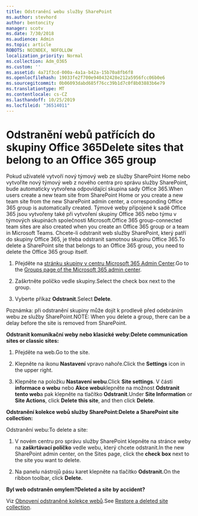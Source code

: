```yaml
---
title: Odstranění webu služby SharePoint
ms.author: stevhord
author: bentoncity
manager: scotv
ms.date: 7/30/2018
ms.audience: Admin
ms.topic: article
ROBOTS: NOINDEX, NOFOLLOW
localization_priority: Normal
ms.collection: Adm_O365
ms.custom: ''
ms.assetid: 4a71f3cd-000a-4a1a-b42a-15b70a8fb6f8
ms.openlocfilehash: 19033fe2f700e940432428e212a5956fcc06b0e6
ms.sourcegitcommit: 0b06093dabd685f76cc39b1d7c0f8b03883b6e79
ms.translationtype: MT
ms.contentlocale: cs-CZ
ms.lasthandoff: 10/25/2019
ms.locfileid: "36514011"
---
```

# <a name="delete-sites-that-belong-to-an-office-365-group"></a><span data-ttu-id="79ca4-102">Odstranění webů patřících do skupiny Office 365</span><span class="sxs-lookup"><span data-stu-id="79ca4-102">Delete sites that belong to an Office 365 group</span></span>

<span data-ttu-id="79ca4-103">Pokud uživatelé vytvoří nový týmový web ze služby SharePoint Home nebo vytvoříte nový týmový web z nového centra pro správu služby SharePoint, bude automaticky vytvořena odpovídající skupina sady Office 365.</span><span class="sxs-lookup"><span data-stu-id="79ca4-103">When users create a new team site from SharePoint Home or you create a new team site from the new SharePoint admin center, a corresponding Office 365 group is automatically created.</span></span> <span data-ttu-id="79ca4-104">Týmové weby připojené k sadě Office 365 jsou vytvořeny také při vytvoření skupiny Office 365 nebo týmu v týmových skupinách společnosti Microsoft.</span><span class="sxs-lookup"><span data-stu-id="79ca4-104">Office 365 group-connected team sites are also created when you create an Office 365 group or a team in Microsoft Teams.</span></span> <span data-ttu-id="79ca4-105">Chcete-li odstranit web služby SharePoint, který patří do skupiny Office 365, je třeba odstranit samotnou skupinu Office 365.</span><span class="sxs-lookup"><span data-stu-id="79ca4-105">To delete a SharePoint site that belongs to an Office 365 group, you need to delete the Office 365 group itself.</span></span> 
  
1. <span data-ttu-id="79ca4-106">Přejděte na [stránku skupiny v centru Microsoft 365 Admin Center](https://portal.office.com/adminportal/home#/groups).</span><span class="sxs-lookup"><span data-stu-id="79ca4-106">Go to the [Groups page of the Microsoft 365 admin center](https://portal.office.com/adminportal/home#/groups).</span></span>
    
2. <span data-ttu-id="79ca4-107">Zaškrtněte políčko vedle skupiny.</span><span class="sxs-lookup"><span data-stu-id="79ca4-107">Select the check box next to the group.</span></span>
    
3. <span data-ttu-id="79ca4-108">Vyberte příkaz **Odstranit**.</span><span class="sxs-lookup"><span data-stu-id="79ca4-108">Select **Delete**.</span></span>
    
<span data-ttu-id="79ca4-109">Poznámka: při odstranění skupiny může dojít k prodlevě před odebráním webu ze služby SharePoint.</span><span class="sxs-lookup"><span data-stu-id="79ca4-109">NOTE: When you delete a group, there can be a delay before the site is removed from SharePoint.</span></span>
  
<span data-ttu-id="79ca4-110">**Odstranit komunikační weby nebo klasické weby:**</span><span class="sxs-lookup"><span data-stu-id="79ca4-110">**Delete communication sites or classic sites:**</span></span>

1. <span data-ttu-id="79ca4-111">Přejděte na web.</span><span class="sxs-lookup"><span data-stu-id="79ca4-111">Go to the site.</span></span>
  
2. <span data-ttu-id="79ca4-112">Klepněte na ikonu **Nastavení** vpravo nahoře.</span><span class="sxs-lookup"><span data-stu-id="79ca4-112">Click the **Settings** icon in the upper right.</span></span> 
  
3. <span data-ttu-id="79ca4-113">Klepněte na položku **Nastavení webu**.</span><span class="sxs-lookup"><span data-stu-id="79ca4-113">Click **Site settings**.</span></span> <span data-ttu-id="79ca4-114">V části **informace o webu** nebo **Akce webu**klepněte na možnost **Odstranit tento web**a pak klepněte na tlačítko **Odstranit**.</span><span class="sxs-lookup"><span data-stu-id="79ca4-114">Under **Site Information** or **Site Actions**, click **Delete this site**, and then click **Delete**.</span></span>
  
<span data-ttu-id="79ca4-115">**Odstranění kolekce webů služby SharePoint:**</span><span class="sxs-lookup"><span data-stu-id="79ca4-115">**Delete a SharePoint site collection:**</span></span>

<span data-ttu-id="79ca4-116">Odstranění webu:</span><span class="sxs-lookup"><span data-stu-id="79ca4-116">To delete a site:</span></span>
  
1. <span data-ttu-id="79ca4-117">V novém centru pro správu služby SharePoint klepněte na stránce weby na **zaškrtávací políčko** vedle webu, který chcete odstranit.</span><span class="sxs-lookup"><span data-stu-id="79ca4-117">In the new SharePoint admin center, on the Sites page, click the **check box** next to the site you want to delete.</span></span> 
    
2. <span data-ttu-id="79ca4-118">Na panelu nástrojů pásu karet klepněte na tlačítko **Odstranit.**</span><span class="sxs-lookup"><span data-stu-id="79ca4-118">On the ribbon toolbar, click **Delete.**</span></span>
    
<span data-ttu-id="79ca4-119">**Byl web odstraněn omylem?**</span><span class="sxs-lookup"><span data-stu-id="79ca4-119">**Deleted a site by accident?**</span></span>

<span data-ttu-id="79ca4-120">Viz [Obnovení odstraněné kolekce webů](https://go.microsoft.com/fwlink/?linkid=867660).</span><span class="sxs-lookup"><span data-stu-id="79ca4-120">See [Restore a deleted site collection](https://go.microsoft.com/fwlink/?linkid=867660).</span></span>
  

